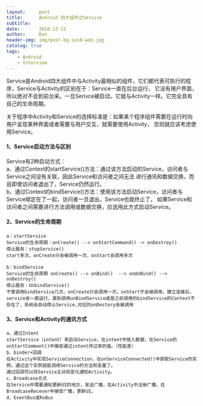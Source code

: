```yaml
---
layout:     post
title:      Android 四大组件之Service
subtitle:   
date:       2018-12-12
author:     Don
header-img: img/post-bg-ios9-web.jpg
catalog: true
tags:
    - Android
    - Interview
---
```

Service是Android四大组件中与Activity最相似的组件，它们都代表可执行的程序，Service与Activity的区别在于：Service一直在后台运行，
它没有用户界面，所以绝对不会到前台来。一旦Serivce被启动，它就与Activity一样。它完全具有自己的生命周期。

关于程序中Activity和Service的选择标准是：如果某个程序组件需要在运行时向用户呈现某种界面或者需要与用户交互，就需要使用Activity，
否则就应该考虑使用Service。

#### 1、Service启动方法与区别
  Service有2种启动方式：                
    a、通过Context的startService()方法：通过该方法启动的Service，访问者与Service之间没有关联，因此Service和访问者之间无法
    进行通讯和数据交换，而且即使访问者退出了，Service仍然运行。               
    b、通过Context的bindService()方法：使用该方法启动Service，访问者与Service绑定在了一起，访问者一旦退出，Service也就终止了，
    如果Service和访问者之间需要进行方法调用或数据交换，应选用此方式启动Service。
    
#### 2、Service的生命周期               
    a：startService 
    Service的生命周期：onCreate() --> onStartCommand() -> onDestroy()
    停止服务：stopService()        
    start多次，onCreate只会被调用一次，onStart会调用多次
    
    b：bindService
    Service的生命周期 onCreate() --> onBind()  --> onUnBind() --> onDestroy()
    停止服务：UnbindService()  
    不管调用bindService几次，onCreate只会调用一次，onStart不会被调用，建立连接后，service会一直运行，直到调用unBindService或是之前调用的bindService的Context不存在了，系统会自动停止Service,对应的onDestory会被调用
    
#### 3、Service和Activity的通讯方式
    a、通过Intent
    startService（intent）来启动Service，在intent中放入数据，在Service的onStartCommant()中接收通过intent传过来的值。（性能差）
    b、binder+回调
    在Activity中实现ServiceConnection，在onServiceConnected()中获取Service的实例，通过这个实例就能调用Service的方法和变量了。
    通过回调可以将Service主动将变化通知Activity。
    c、Broadcase方式
    在Service中需要通知更新UI的地方，发送广播，在Activity中注册广播，在BroadcaseRecever中接受广播，更新UI。
    d、EventBus或RxBus
